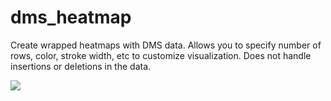 # dms_heatmap
Create wrapped heatmaps with DMS data. Allows you to specify number of rows, color, stroke width, etc to customize visualization. Does not handle insertions or deletions in the data. 

<img src="./results/e2_entry_heatmap.png">
